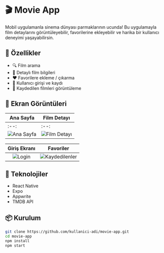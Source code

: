 # 🎬 Movie App

Mobil uygulamanla sinema dünyası parmaklarının ucunda! Bu uygulamayla film detaylarını görüntüleyebilir, favorilerine ekleyebilir ve harika bir kullanıcı deneyimi yaşayabilirsin.

## 🚀 Özellikler

- 🔍 Film arama
- 🎥 Detaylı film bilgileri
- ❤️ Favorilere ekleme / çıkarma
- 🔐 Kullanıcı girişi ve kaydı
- 📂 Kaydedilen filmleri görüntüleme

## 📸 Ekran Görüntüleri

| Ana Sayfa | Film Detayı |
|-----------|-------------|
:--:|:--:
![Ana Sayfa](assets/screenshots/home_screen.png) | ![Film Detayı](assets/screenshots/movie_detail_clean.png)

Giriş Ekranı | Favoriler
:--:|:--:
![Login](assets/screenshots/login_screen.png) | ![Kaydedilenler](assets/screenshots/saved_movies.png)

## 📱 Teknolojiler

- React Native  
- Expo  
- Appwrite  
- TMDB API

## 📦 Kurulum

```bash
git clone https://github.com/kullanici-adi/movie-app.git
cd movie-app
npm install
npm start
